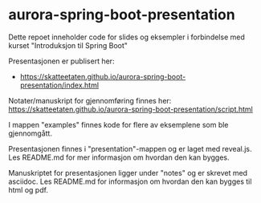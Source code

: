 # aurora-spring-boot-presentation

Dette repoet inneholder code for slides og eksempler i forbindelse med kurset "Introduksjon til Spring Boot"

Presentasjonen er publisert her:

* https://skatteetaten.github.io/aurora-spring-boot-presentation/index.html

Notater/manuskript for gjennomføring finnes her: https://skatteetaten.github.io/aurora-spring-boot-presentation/script.html 

I mappen "examples" finnes kode for flere av eksemplene som ble gjennomgått.

Presentasjonen finnes i "presentation"-mappen og er laget med reveal.js. Les README.md for mer informasjon om hvordan den kan bygges.

Manuskriptet for presentasjonen ligger under "notes" og er skrevet med asciidoc. Les README.md for informasjon om hvordan den kan bygges til html og pdf.
